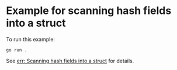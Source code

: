 # Example for scanning hash fields into a struct

To run this example:

```shell
go run .
```

See
[err: Scanning hash fields into a struct](https://redis.uptrace.dev/guide/scanning-hash-fields.html)
for details.
